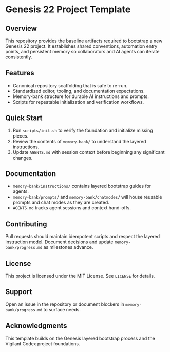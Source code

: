 # Genesis 22 Project Template

## Overview
This repository provides the baseline artifacts required to bootstrap a new Genesis 22 project. It establishes shared conventions, automation entry points, and persistent memory so collaborators and AI agents can iterate consistently.

## Features
- Canonical repository scaffolding that is safe to re-run.
- Standardized editor, tooling, and documentation expectations.
- Memory-bank structure for durable AI instructions and prompts.
- Scripts for repeatable initialization and verification workflows.

## Quick Start
1. Run `scripts/init.sh` to verify the foundation and initialize missing pieces.
2. Review the contents of `memory-bank/` to understand the layered instructions.
3. Update `AGENTS.md` with session context before beginning any significant changes.

## Documentation
- `memory-bank/instructions/` contains layered bootstrap guides for agents.
- `memory-bank/prompts/` and `memory-bank/chatmodes/` will house reusable prompts and chat modes as they are created.
- `AGENTS.md` tracks agent sessions and context hand-offs.

## Contributing
Pull requests should maintain idempotent scripts and respect the layered instruction model. Document decisions and update `memory-bank/progress.md` as milestones advance.

## License
This project is licensed under the MIT License. See `LICENSE` for details.

## Support
Open an issue in the repository or document blockers in `memory-bank/progress.md` to surface needs.

## Acknowledgments
This template builds on the Genesis layered bootstrap process and the Vigilant Codex project foundations.
